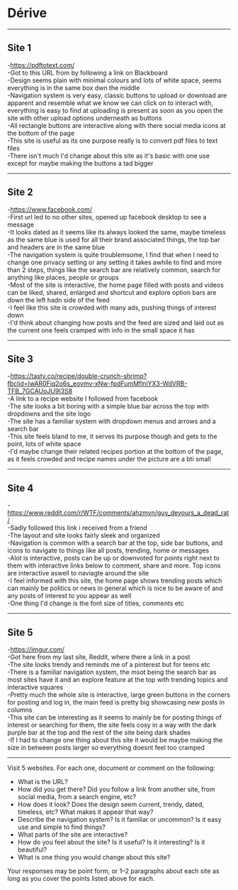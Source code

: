 # Dérive
---
## Site 1
-https://pdftotext.com/
<br>
-Got to this URL from by following a link on Blackboard
<br>
-Design seems plain with minimal colours and lots of white space, seems everything is in the same box dwn the middle
<br>
-Navigation system is very easy, classic buttons to upload or download are apparent and resemble what we know we can click on to interact with, everything is easy to find at uploading is present as soon as you open the site with other upload options underneath as buttons
<br>
-All rectangle buttons are interactive along with there social media icons at the bottom of the page
<br>
-This site is useful as its one purpose really is to convert pdf files to text files
<br>
-There isn't much I'd change about this site as it's basic with one use except for maybe making the buttons a tad bigger

---
## Site 2
-https://www.facebook.com/
<br>
-First url led to no other sites, opened up facebook desktop to see a message
<br>
-It looks dated as it seems like its always looked the same, maybe timeless as the same blue is used for all their brand associated things, the top bar and headers are in the same blue
<br>
-The navigation system is quite troublemsome, I find that when I need to change one privacy setting or any setting it takes awhile to find and more than 2 steps, things like the search bar are relatively common, search for anything like places, people or groups
<br>
-Most of the site is interactive, the home page filled with posts and videos can be liked, shared, enlarged and shortcut and explore 
option bars are down the left hadn side of the feed
<br>
-I feel like this site is crowded with many ads, pushing things of interest down
<br>
-I'd think about changing how posts and the feed are sized and laid out as the current one feels cramped with info in the small space it has

 

---
## Site 3
-https://tasty.co/recipe/double-crunch-shrimp?fbclid=IwAR0Fiq2o6s_eovmv-xNw-fpdFumMflniYX3-WdVRB-TFB_7GCAUoJU9I3S8
<br>
-A link to a recipe website I followed from facebook
<br>
-The site looks a bit boring with a simple blue bar across the top with dropdowns and the site logo
<br>
-The site has a familiar system with dropdown menus and arrows and a search bar
<br>
-This site feels bland to me, it serves its purpose though and gets to the point, lots of white space
<br>
-I'd maybe change their related recipes portion at the bottom of the page, as it feels crowded and recipe names under the picture are a bti small



---
## Site 4
-https://www.reddit.com/r/WTF/comments/ahzmvn/guy_devours_a_dead_rat/
<br>
-Sadly followed this link i received from a friend
<br>
-The layout and site looks fairly sleek and organized 
<br>
-Navigation is common with a search bar at the top, side bar buttons, and icons to navigate to things like all posts, trending, home or messages
<br>
-Alot is interactive, posts can be up or downvoted for points right next to them with interactive links below to comment, share and more. Top icons are interactive aswell to naviagte around the site
<br>
-I feel informed with this site, the home page shows trending posts which can mainly be politics or news in general which is nice to be aware of and any posts of interest to you appear as well
<br>
-One thing I'd change is the font size of titles, comments etc

---
## Site 5
-https://imgur.com/
<br>
-Got here from my last site, Reddit, where there a link in a post 
<br>
-The site looks trendy and reminds me of a pinterest but for teens etc
<br>
-There is a familiar navigation system, the msot being the search bar as most sites have it and an explore feature at the top with trending topics and interactive squares
<br>
-Pretty much the whole site is interactive, large green buttons in the corners for posting and log in, the main feed is pretty big showcasing new posts in columns
<br>
-This site can be interesting as it seems to mainly be for posting things of interest or searching for them, the site feels cosy in a way with the dark purple bar at the top and the rest of the site being dark shades
<br>
-If I had to change one thing about this site it would be maybe making the size in between posts larger so everything doesnt feel too cramped



---

Visit 5 websites. For each one, document or comment on the following:
* What is the URL?
* How did you get there? Did you follow a link from another site, from social media, from a search engine, etc?
* How does it look? Does the design seem current, trendy, dated, timeless, etc? What makes it appear that way?
* Describe the navigation system? Is it familiar or uncommon? Is it easy use and simple to find things?
* What parts of the site are interactive?
* How do you feel about the site? Is it useful? Is it interesting? Is it beautiful?
* What is one thing you would change about this site?

Your responses may be point form, or 1–2 paragraphs about each site as long as you cover the points listed above for each.
